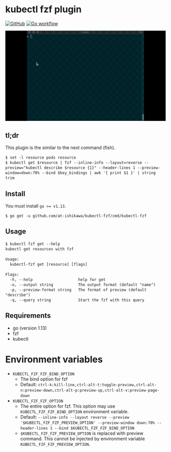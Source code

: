 # kubectl fzf plugin

[![GitHub](https://img.shields.io/github/license/at-ishikawa/kubectl-fzf)](https://github.com/at-ishikawa/kubectl-fzf/blob/master/LICENSE)
[![Go workflow](https://github.com/at-ishikawa/kubectl-fzf/workflows/Go/badge.svg)](https://github.com/at-ishikawa/kubectl-fzf)

![kubectl-fzf get demo](doc/demo.gif)

## tl;dr
This plugin is the similar to the next command (fish).

```fish
$ set -l resource pods resource
$ kubectl get $resource | fzf --inline-info --layout=reverse --preview="kubectl describe $resource {1}" --header-lines 1 --preview-window=down:70% --bind $key_bindings | awk '{ print $1 }' | string trim
```

## Install
You must install `go >= v1.13`.
```shell script
$ go get -u github.com/at-ishikawa/kubectl-fzf/cmd/kubectl-fzf
```

## Usage
```
$ kubectl fzf get --help
kubectl get resources with fzf

Usage:
  kubectl-fzf get [resource] [flags]

Flags:
  -h, --help                    help for get
  -o, --output string           The output format (default "name")
  -p, --preview-format string   The format of preview (default "describe")
  -q, --query string            Start the fzf with this query
```

## Requirements
* go (version 1.13)
* fzf
* kubectl


# Environment variables
* `KUBECTL_FZF_FZF_BIND_OPTION`
    * The bind option for fzf
    * Default: `ctrl-k:kill-line,ctrl-alt-t:toggle-preview,ctrl-alt-n:preview-down,ctrl-alt-p:preview-up,ctrl-alt-v:preview-page-down`
* `KUBECTL_FZF_FZF_OPTION`
    * The entire option for fzf. This option may use `KUBECTL_FZF_FZF_BIND_OPTION` environment variable.
    * Default: `--inline-info --layout reverse --preview '$KUBECTL_FZF_FZF_PREVIEW_OPTION' --preview-window down:70% --header-lines 1 --bind $KUBECTL_FZF_FZF_BIND_OPTION`
    * `$KUBECTL_FZF_FZF_PREVIEW_OPTION` is replaced with preview command. This cannot be injected by environment variable `KUBECTL_FZF_FZF_PREVIEW_OPTION`.
